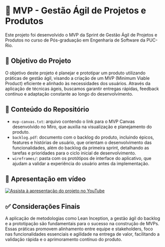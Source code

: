 # 📌 MVP - Gestão Ágil de Projetos e Produtos

Este projeto foi desenvolvido o MVP da Sprint de Gestão Ágil de Projetos e Produtos no curso de Pós-graduação em Engenharia de Software da PUC-Rio.

## 🎯 Objetivo do Projeto

O objetivo deste projeto é planejar e prototipar um produto utilizando práticas de gestão ágil, visando a criação de um MVP (Minimum Viable Product) eficiente e alinhado às necessidades dos usuários. Através da aplicação de técnicas ágeis, buscamos garantir entregas rápidas, feedback contínuo e adaptação constante ao longo do desenvolvimento.

## 📂 Conteúdo do Repositório

- `mvp-canvas.txt`: arquivo contendo o link para o MVP Canvas desenvolvido no Miro, que auxilia na visualização e planejamento do produto.
- `backlog.pdf`: documento com o backlog do produto, incluindo épicos, features e histórias de usuário, que orientam o desenvolvimento das funcionalidades, além do backlog da primeira sprint, detalhando as tarefas e prioridades para o ciclo inicial de desenvolvimento.
- `wireframes/`: pasta com os protótipos de interface do aplicativo, que ajudam a validar a experiência do usuário antes da implementação.

## 🎥 Apresentação em vídeo
[![Assista à apresentação do projeto no YouTube](https://img.youtube.com/vi/PnnWO8131Ac/0.jpg)](https://youtu.be/PnnWO8131Ac)

## ✅ Considerações Finais

A aplicação de metodologias como Lean Inception, a gestão ágil do backlog e a prototipação são fundamentais para o sucesso na construção de MVPs. Essas práticas promovem alinhamento entre equipe e stakeholders, foco nas funcionalidades essenciais e agilidade na entrega de valor, facilitando a validação rápida e o aprimoramento contínuo do produto.
